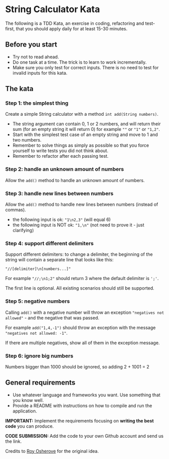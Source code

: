 # String Calculator Kata

The following is a TDD Kata, an exercise in coding, refactoring and test-first, that you should apply daily for at least 15-30 minutes.

## Before you start

- Try not to read ahead.
- Do one task at a time. The trick is to learn to work incrementally.
- Make sure you only test for correct inputs. There is no need to test for invalid inputs for this kata.

## The kata

### Step 1: the simplest thing

Create a simple String calculator with a method `int add(String numbers)`.

- The string argument can contain 0, 1 or 2 numbers, and will return their sum (for an empty string it will return 0) for example `""` or `"1"` or `"1,2"`.
- Start with the simplest test case of an empty string and move to 1 and two numbers.
- Remember to solve things as simply as possible so that you force yourself to write tests you did not think about.
- Remember to refactor after each passing test.

### Step 2: handle an unknown amount of numbers

Allow the `add()` method to handle an unknown amount of numbers.

### Step 3: handle new lines between numbers

Allow the `add()` method to handle new lines between numbers (instead of commas).

- the following input is ok: `"1\n2,3"` (will equal 6)
- the following input is NOT ok: `"1,\n"` (not need to prove it - just clarifying)

### Step 4: support different delimiters

Support different delimiters: to change a delimiter, the beginning of the string will contain a separate line that looks like this:

```
"//[delimiter]\n[numbers...]"
```

For example `"//;\n1;2"` should return 3 where the default delimiter is `';'`.

The first line is optional. All existing scenarios should still be supported.

### Step 5: negative numbers

Calling `add()` with a negative number will throw an exception `"negatives not allowed"` - and the negative that was passed.

For example `add("1,4,-1")` should throw an exception with the message `"negatives not allowed: -1"`.

If there are multiple negatives, show all of them in the exception message.

### Step 6: ignore big numbers

Numbers bigger than 1000 should be ignored, so adding 2 + 1001 = 2

## General requirements

- Use whatever language and frameworks you want. Use something that you know well.
- Provide a README with instructions on how to compile and run the application.

**IMPORTANT:** Implement the requirements focusing on **writing the best code** you can produce.

**CODE SUBMISSION:** Add the code to your own Github account and send us the link.

Credits to [Roy Osherove](http://osherove.com/tdd-kata-1) for the original idea.